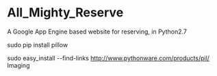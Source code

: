 # All_Mighty_Reserve
A Google App Engine based website for reserving, in Python2.7

sudo pip install pillow


sudo easy_install --find-links http://www.pythonware.com/products/pil/ Imaging
